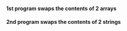 #### 1st program swaps the contents of 2 arrays  ####
#### 2nd program swaps the contents of 2 strings  ####
